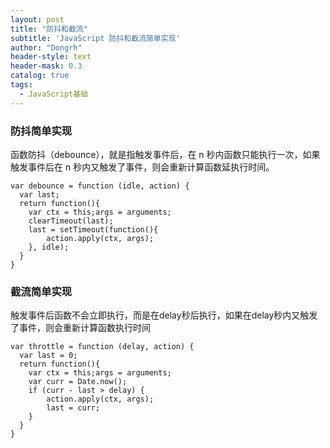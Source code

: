 ```yaml
---
layout: post
title: "防抖和截流"
subtitle: 'JavaScript 防抖和截流简单实现'
author: "Dongrh"
header-style: text
header-mask: 0.3
catalog: true
tags:
  - JavaScript基础
---
```


### 防抖简单实现
函数防抖（debounce），就是指触发事件后，在 n 秒内函数只能执行一次，如果触发事件后在 n 秒内又触发了事件，则会重新计算函数延执行时间。
```
var debounce = function (idle, action) {
  var last;
  return function(){
    var ctx = this;args = arguments;
    clearTimeout(last);
    last = setTimeout(function(){
        action.apply(ctx, args);
    }, idle);
  }
}
```

### 截流简单实现
触发事件后函数不会立即执行，而是在delay秒后执行，如果在delay秒内又触发了事件，则会重新计算函数执行时间
```
var throttle = function (delay, action) {
  var last = 0;
  return function(){
    var ctx = this;args = arguments;
    var curr = Date.now();
    if (curr - last > delay) {
        action.apply(ctx, args);
        last = curr;
    }
  }
}
```
